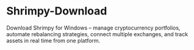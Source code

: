 # Shrimpy-Download
Download Shrimpy for Windows – manage cryptocurrency portfolios, automate rebalancing strategies, connect multiple exchanges, and track assets in real time from one platform.
